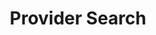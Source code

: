 ---
templateKey: 'generic-page'
slug: provider-search
title: Provider Search
indicatorColor: '#A55EEA'
iconName: 'user-md'
listDirection: row
banner: '../img/provider-search.jpg'
introduction:
    title: Please call us for our Provider Directory 1-877-388-5195
lists:
  - title: 'View our Searchable Directories'
    type: resource
    items: 
      - title: Our most up to date listings
        icon: check
      - title: 'Integra Harmony Provider Directory'
        url: '/files/Integra_coming-soon.pdf'
      - title: 'Integra Harmony Pharmacy Search'
        url: 'http://client.formularynavigator.com/Search.aspx?siteCode=7360064946'
      - title: 'Integra Harmony Vision & Eye Exam Providers'
        url: '/files/Integra_coming-soon.pdf'
      - title: 'Healthplex Dental Care Providers'
        url: '/files/Integra_coming-soon.pdf'
  - title: 'View & Print our Directories'
    type: document
    items: 
      - title: Downloadable directories
        icon: file-download
      - title: 'Integra Harmony Provider Directory'
        url: '/files/Integra_coming-soon.pdf'
      - title: 'Integra Harmony Pharmacy Directory'
        url: 'http://client.formularynavigator.com/Search.aspx?siteCode=7360064946'
      - title: 'Integra Harmony Vision & Eye Exam Providers'
        url: '/files/Integra_coming-soon.pdf'
      - title: 'Healthplex Dental Care Providers'
        url: '/files/Integra_coming-soon.pdf'
  - title: 'Call Member Services'
    items:
      - title: '1-877-388-5195\nTTY Users call 711'
        icon: 'phone'
  - title: 'Important Numbers to Remember'
    items:
      - title: 'Below are some useful phone numbers. Integra Managed Care uses these providers to administer our benefits.'
        icon: 'info-circle'
      - title: 'LogistiCare - Routine Transportation\n1-XXX-XXX-XXXX TTY Users call 711'
        icon: 'phone'
      - title: 'Healthplex – Dental Care\n1-XXX-XXX-XXXX TTY Users call 711'
        icon: 'phone'
      - title: 'Davis Vision – Glasses & Eye Exam Care\n1-XXX-XXX-XXXX TTY Users call 711'
        icon: 'phone'
magnets: 
    - medicare-101
    - our-plans
    - about-us
    - contact-us
disclaimers:
    - Integra Managed Care is an HMO Plan with a Medicare Advantage contract and a contract with the New York State Medicaid program. Enrollment in Integra Managed Care depends on contract renewal. This information is not a complete description of benefits. Limitations, copayments, and restrictions may apply. Benefits, premiums and/or co-payments/co-insurance may change on January 1 of each year. You must continue to pay your Medicare Part B premium. Certain plans are available to anyone who has both Medicaid from New York State and Medicare. Integra Managed Care complies with applicable Federal civil rights laws and does not discriminate on the basis of race, color, national origin, age, disability, or sex.
    - Please contact our Member Services number at 1.877-388-5195 for additional information (TTY users should call 711). Hours are Sunday through Saturday 8am to 8pm. NOTE - Between April 1 and September 30 Member Services hours for Saturday and Sunday will be operated by alternate technology.
    - ATTENTION - If you speak Spanish, language assistance services, free of charge, are available to you. Call 1-877-388-5195 (TTY 711). ATENCIÓN - si habla español, tiene a su disposición servicios gratuitos de asistencia lingüística. Llame al 1- 877-388-5195 (TTY 711). Assistance services for other languages are also available free of charge at the number above. All plan materials and information are available upon request in a different language or alternate formats such as braille, large print and audio.
---